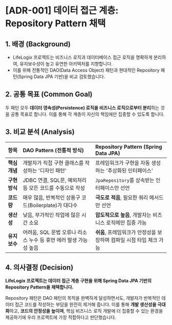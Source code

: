 # [ADR-001] 데이터 접근 계층: Repository Pattern 채택

## 1. 배경 (Background)

- LifeLogix 프로젝트는 비즈니스 로직과 데이터베이스 접근 로직을 명확하게 분리하여, 유지보수성이 높고 유연한 아키텍처를 지향합니다.
- 이를 위해 전통적인 DAO(Data Access Object) 패턴과 현대적인 Repository 패턴(Spring Data JPA 기반)을 비교 검토했습니다.

## 2. 공통 목표 (Common Goal)

두 패턴 모두 **데이터 영속성(Persistence) 로직을 비즈니스 로직으로부터 분리**하는 것을 공통 목표로 합니다. 이를 통해 각 계층이 자신의 책임에만 집중할 수 있도록 합니다.

## 3. 비교 분석 (Analysis)

| 항목 | DAO Pattern (전통적 방식) | Repository Pattern (Spring Data JPA) |
| :--- | :--- | :--- |
| **핵심 개념** | 개발자가 직접 구현 클래스를 작성하는 '디자인 패턴' | 프레임워크가 구현을 자동 생성하는 '추상화된 인터페이스' |
| **구현 방식** | JDBC 연결, SQL문, 예외처리 등 모든 코드를 수동으로 작성 | `JpaRepository`를 상속받는 인터페이스만 선언 |
| **코드량** | 매우 많음, 반복적인 상용구 코드(Boilerplate)가 대다수 | **극도로 적음**, 필요한 쿼리 메서드만 선언 |
| **생산성** | 낮음, 부가적인 작업에 많은 시간 소요 | **압도적으로 높음**, 개발자는 비즈니스 로직에만 집중 가능 |
| **유지보수** | 어려움, SQL 문법 오류나 리소스 누수 등 휴먼 에러 발생 가능성 높음 | **쉬움**, 프레임워크가 안정성을 보장하며 컴파일 시점 타입 체크 가능 |

## 4. 의사결정 (Decision)

**LifeLogix 프로젝트는 데이터 접근 계층 구현을 위해 Spring Data JPA 기반의 Repository Pattern을 채택합니다.**

Repository 패턴은 DAO 패턴의 목적을 완벽하게 달성하면서도, 개발자가 반복적인 데이터 접근 코드를 작성하는 부담을 완전히 제거해 줍니다. 이를 통해 **개발 생산성을 극대화**하고, **코드의 안정성을 높이며**, 핵심 비즈니스 로직 개발에 더 집중할 수 있는 환경을 제공하기에 우리 프로젝트에 가장 적합하다고 판단했습니다.